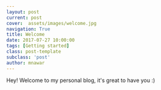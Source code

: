 ```yaml
---
layout: post
current: post
cover:  assets/images/welcome.jpg
navigation: True
title: Welcome
date: 2017-07-27 10:00:00
tags: [Getting started]
class: post-template
subclass: 'post'
author: mnawar
---
```


Hey! Welcome to my personal blog, it's great to have you :)
